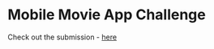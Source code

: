 # Mobile Movie App Challenge

Check out the submission - [here](https://icodethis.com/submissions/40582)
